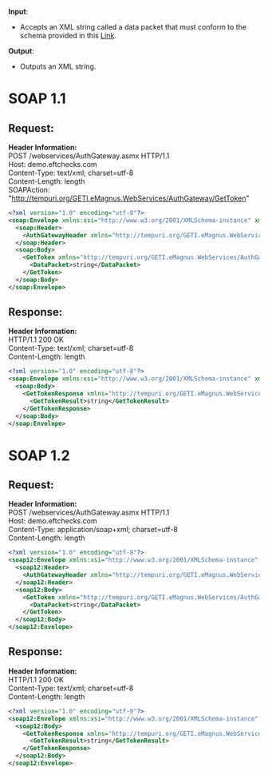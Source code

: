 **Input**:  
- Accepts an XML string called a data packet that must conform to the schema provided in this [Link](https://demo.eftchecks.com/webservices/Schemas/other/gettoken.xsd).
  
**Output**:  
- Outputs an XML string.

# SOAP 1.1
## Request:
**Header Information:**  
POST /webservices/AuthGateway.asmx HTTP/1.1  
Host: demo.eftchecks.com  
Content-Type: text/xml; charset=utf-8  
Content-Length: length  
SOAPAction: "http://tempuri.org/GETI.eMagnus.WebServices/AuthGateway/GetToken"


```XML
<?xml version="1.0" encoding="utf-8"?>
<soap:Envelope xmlns:xsi="http://www.w3.org/2001/XMLSchema-instance" xmlns:xsd="http://www.w3.org/2001/XMLSchema" xmlns:soap="http://schemas.xmlsoap.org/soap/envelope/">
  <soap:Header>
    <AuthGatewayHeader xmlns="http://tempuri.org/GETI.eMagnus.WebServices/AuthGateway" />
  </soap:Header>
  <soap:Body>
    <GetToken xmlns="http://tempuri.org/GETI.eMagnus.WebServices/AuthGateway">
      <DataPacket>string</DataPacket>
    </GetToken>
  </soap:Body>
</soap:Envelope>
```


## Response:
**Header Information:**  
HTTP/1.1 200 OK  
Content-Type: text/xml; charset=utf-8  
Content-Length: length  

```XML
<?xml version="1.0" encoding="utf-8"?>
<soap:Envelope xmlns:xsi="http://www.w3.org/2001/XMLSchema-instance" xmlns:xsd="http://www.w3.org/2001/XMLSchema" xmlns:soap="http://schemas.xmlsoap.org/soap/envelope/">
  <soap:Body>
    <GetTokenResponse xmlns="http://tempuri.org/GETI.eMagnus.WebServices/AuthGateway">
      <GetTokenResult>string</GetTokenResult>
    </GetTokenResponse>
  </soap:Body>
</soap:Envelope>
```

# SOAP 1.2

## Request:
**Header Information:**  
POST /webservices/AuthGateway.asmx HTTP/1.1  
Host: demo.eftchecks.com  
Content-Type: application/soap+xml; charset=utf-8  
Content-Length: length  
 
```XML
<?xml version="1.0" encoding="utf-8"?>
<soap12:Envelope xmlns:xsi="http://www.w3.org/2001/XMLSchema-instance" xmlns:xsd="http://www.w3.org/2001/XMLSchema" xmlns:soap12="http://www.w3.org/2003/05/soap-envelope">
  <soap12:Header>
    <AuthGatewayHeader xmlns="http://tempuri.org/GETI.eMagnus.WebServices/AuthGateway" />
  </soap12:Header>
  <soap12:Body>
    <GetToken xmlns="http://tempuri.org/GETI.eMagnus.WebServices/AuthGateway">
      <DataPacket>string</DataPacket>
    </GetToken>
  </soap12:Body>
</soap12:Envelope>
```

## Response:
**Header Information:**  
HTTP/1.1 200 OK  
Content-Type: text/xml; charset=utf-8  
Content-Length: length  

```XML
<?xml version="1.0" encoding="utf-8"?>
<soap12:Envelope xmlns:xsi="http://www.w3.org/2001/XMLSchema-instance" xmlns:xsd="http://www.w3.org/2001/XMLSchema" xmlns:soap12="http://www.w3.org/2003/05/soap-envelope">
  <soap12:Body>
    <GetTokenResponse xmlns="http://tempuri.org/GETI.eMagnus.WebServices/AuthGateway">
      <GetTokenResult>string</GetTokenResult>
    </GetTokenResponse>
  </soap12:Body>
</soap12:Envelope>
```
